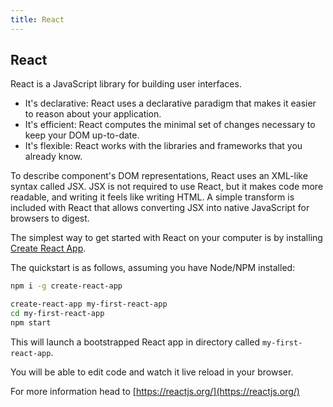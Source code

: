 ```yaml
---
title: React
---
```

## React

React is a JavaScript library for building user interfaces.

- It's declarative: React uses a declarative paradigm that makes it easier to reason about your application. 
- It's efficient: React computes the minimal set of changes necessary to keep your DOM up-to-date.
- It's flexible: React works with the libraries and frameworks that you already know.

To describe component's DOM representations, React uses an XML-like syntax called JSX. 
JSX is not required to use React, but it makes code more readable, and writing it feels like writing HTML. 
A simple transform is included with React that allows converting JSX into native JavaScript for browsers to digest.

The simplest way to get started with React on your computer is by installing
[Create React App](https://github.com/facebookincubator/create-react-app).

The quickstart is as follows, assuming you have Node/NPM installed:

```bash
npm i -g create-react-app

create-react-app my-first-react-app
cd my-first-react-app
npm start
```

This will launch a bootstrapped React app in directory called `my-first-react-app`.

You will be able to edit code and watch it live reload in your browser.

For more information head to [https://reactjs.org/](https://reactjs.org/)